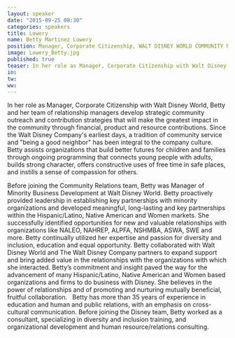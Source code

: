 ```yaml
---
layout: speaker
date: "2015-09-25 08:30"
categories: speakers
title: Lowery
name: Betty Martinez Lowery
position: Manager, Corporate Citizenship, WALT DISNEY WORLD COMMUNITY RELATIONS
image: Lowery_Betty.jpg
published: true
teaser: In her role as Manager, Corporate Citizenship with Walt Disney World, Betty and her team of relationship managers develop strategic community outreach and contribution strategies that will make the greatest impact in the community.
in:
tw:
ww: 
---
```

In her role as Manager, Corporate Citizenship with Walt Disney World, Betty and her team of relationship managers develop strategic community outreach and contribution strategies that will make the greatest impact in the community through financial, product and resource contributions. Since the Walt Disney Company's earliest days, a tradition of community service and "being a good neighbor" has been integral to the company culture. Betty assists organizations that build better futures for children and families through ongoing programming that connects young people with adults, builds strong character, offers constructive uses of free time in safe places, and instills a sense of compassion for others.

Before joining the Community Relations team, Betty was Manager of Minority Business Development at Walt Disney World. Betty proactively provided leadership in establishing key partnerships with minority organizations and developed meaningful, long-lasting and key partnerships within the Hispanic/Latino, Native American and Women markets.  She successfully identified opportunities for new and valuable relationships with organizations like NALEO, NAHREP, ALPFA, NSHMBA, ASWA, SWE and more.  Betty continually utilized her expertise and passion for diversity and inclusion, education and equal opportunity.  Betty collaborated with Walt Disney World and The Walt Disney Company partners to expand support and bring added value in the relationships with the organizations with which she interacted.  Betty’s commitment and insight paved the way for the advancement of many Hispanic/Latino, Native American and Women based organizations and firms to do business with Disney.  She believes in the power of relationships and of promoting and nurturing mutually beneficial, fruitful collaboration.
 
Betty has more than 35 years of experience in education and human and public relations, with an emphasis on cross-cultural communication. Before joining the Disney team, Betty worked as a consultant, specializing in diversity and inclusion training, and organizational development and human resource/relations consulting. 
